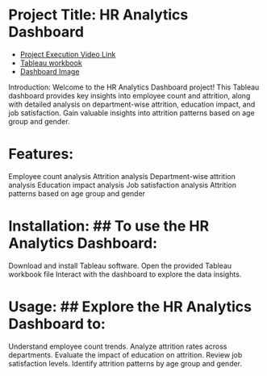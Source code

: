 # Project Title: HR Analytics Dashboard

- [Project Execution Video Link](https://drive.google.com/drive/folders/10lcUDt8R3jA9TWP9OG1yCJfckbJTe4F1)
- [Tableau workbook](https://drive.google.com/file/d/1GGReqFatbcHrjUp1sEJWQasqURSB32Ai/view?usp=drive_link)
- [Dashboard Image](https://drive.google.com/file/d/1QFlcS4HyyG5IKnqIFm4mzvz5iWMYUEcU/view?usp=drive_link)

Introduction: Welcome to the HR Analytics Dashboard project! This Tableau dashboard provides key insights into employee count and attrition, along with detailed analysis on department-wise attrition, education impact, and job satisfaction. Gain valuable insights into attrition patterns based on age group and gender.

# Features:

Employee count analysis
Attrition analysis
Department-wise attrition analysis
Education impact analysis
Job satisfaction analysis
Attrition patterns based on age group and gender

# Installation: ## To use the HR Analytics Dashboard:

Download and install Tableau software.
Open the provided Tableau workbook file
Interact with the dashboard to explore the data insights.

# Usage: ## Explore the HR Analytics Dashboard to:

Understand employee count trends.
Analyze attrition rates across departments.
Evaluate the impact of education on attrition.
Review job satisfaction levels.
Identify attrition patterns by age group and gender.
